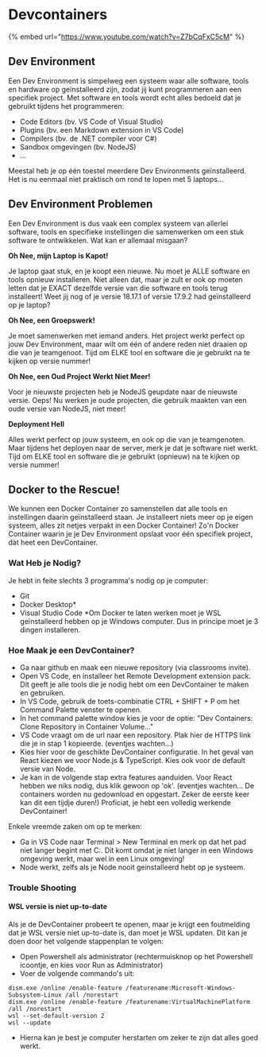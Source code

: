 # Devcontainers

{% embed url="https://www.youtube.com/watch?v=Z7bCqFxC5cM" %}

## Dev Environment

Een Dev Environment is simpelweg een systeem waar alle software, tools en hardware op geïnstalleerd zijn, zodat jij kunt programmeren aan een specifiek project. Met software en tools wordt echt alles bedoeld dat je gebruikt tijdens het programmeren:

* Code Editors (bv. VS Code of Visual Studio)
* Plugins (bv. een Markdown extension in VS Code)
* Compilers (bv. de .NET compiler voor C#)
* Sandbox omgevingen (bv. NodeJS)
* ...

Meestal heb je op één toestel meerdere Dev Environments geïnstalleerd. Het is nu eenmaal niet praktisch om rond te lopen met 5 laptops...

## Dev Environment Problemen

Een Dev Environment is dus vaak een complex systeem van allerlei software, tools en specifieke instellingen die samenwerken om een stuk software te ontwikkelen. Wat kan er allemaal misgaan?

**Oh Nee, mijn Laptop is Kapot!**

Je laptop gaat stuk, en je koopt een nieuwe. Nu moet je ALLE software en tools opnieuw installeren. Niet alleen dat, maar je zult er ook op moeten letten dat je EXACT dezelfde versie van die software en tools terug installeert! Weet jij nog of je versie 18.17.1 of versie 17.9.2 had geïnstalleerd op je laptop?

**Oh Nee, een Groepswerk!**

Je moet samenwerken met iemand anders. Het project werkt perfect op jouw Dev Environment, maar wilt om één of andere reden niet draaien op die van je teamgenoot. Tijd om ELKE tool en software die je gebruikt na te kijken op versie nummer!

**Oh Nee, een Oud Project Werkt Niet Meer!**

Voor je nieuwste projecten heb je NodeJS geupdate naar de nieuwste versie. Oeps! Nu werken je oude projecten, die gebruik maakten van een oude versie van NodeJS, niet meer!

**Deployment Hell**

Alles werkt perfect op jouw systeem, en ook op die van je teamgenoten. Maar tijdens het deployen naar de server, merk je dat je software niet werkt. Tijd om ELKE tool en software die je gebruikt (opnieuw) na te kijken op versie nummer!

## Docker to the Rescue!

We kunnen een Docker Container zo samenstellen dat alle tools en instellingen daarin geïnstalleerd staan. Je installeert niets meer op je eigen systeem, alles zit netjes verpakt in een Docker Container! Zo'n Docker Container waarin je je Dev Environment opslaat voor één specifiek project, dàt heet een DevContainer.

### Wat Heb je Nodig?

Je hebt in feite slechts 3 programma's nodig op je computer:

* Git
* Docker Desktop\*
* Visual Studio Code \*Om Docker te laten werken moet je WSL geïnstalleerd hebben op je Windows computer. Dus in principe moet je 3 dingen installeren.

### Hoe Maak je een DevContainer?

* Ga naar github en maak een nieuwe repository (via classrooms invite).
* Open VS Code, en installeer het Remote Development extension pack. Dit geeft je alle tools die je nodig hebt om een DevContainer te maken en gebruiken.
* In VS Code, gebruik de toets-combinatie CTRL + SHIFT + P om het Command Palette venster te openen.
* In het command palette window kies je voor de optie: "Dev Containers: Clone Repository in Container Volume..."
* VS Code vraagt om de url naar een repository. Plak hier de HTTPS link die je in stap 1 kopieerde. (eventjes wachten...)
* Kies hier voor de geschikte DevContainer configuratie. In het geval van React kiezen we voor Node.js & TypeScript. Kies ook voor de default versie van Node.
* Je kan in de volgende stap extra features aanduiden. Voor React hebben we niks nodig, dus klik gewoon op 'ok'. (eventjes wachten... De containers worden nu gedownload en opgestart. Zeker de eerste keer kan dit een tijdje duren!) Proficiat, je hebt een volledig werkende DevContainer!

Enkele vreemde zaken om op te merken:

* Ga in VS Code naar Terminal > New Terminal en merk op dat het pad niet langer begint met C:. Dit komt omdat je niet langer in een Windows omgeving werkt, maar wel in een Linux omgeving!
* Node werkt, zelfs als je Node nooit geinstalleerd hebt op je systeem.

### Trouble Shooting

#### WSL versie is niet up-to-date

Als je de DevContainer probeert te openen, maar je krijgt een foutmelding dat je WSL versie niet up-to-date is, dan moet je WSL updaten. Dit kan je doen door het volgende stappenplan te volgen:

* Open Powershell als administrator (rechtermuisknop op het Powershell icoontje, en kies voor Run as Administrator)
* Voer de volgende commando's uit:

```
dism.exe /online /enable-feature /featurename:Microsoft-Windows-Subsystem-Linux /all /norestart
dism.exe /online /enable-feature /featurename:VirtualMachinePlatform /all /norestart
wsl --set-default-version 2
wsl --update
```

* Hierna kan je best je computer herstarten om zeker te zijn dat alles goed werkt.
